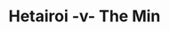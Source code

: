 ---
year: "1995"
serialNumber: "0187" 
game: "Hetairoi"
title: "Hetairoi -v- The Min"
gameLocation: "Cranleigh School"
gameDate: ""
result: ""
resultType: ""
type: "game"
---